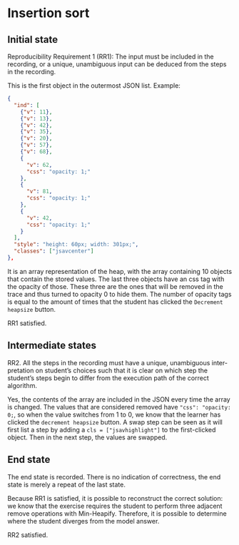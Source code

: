 # Insertion sort

## Initial state

Reproducibility Requirement 1 (RR1):
The input must be included in the recording, or a unique, unambiguous
input can be deduced from the steps in the recording.

This is the first object in the outermost JSON list. Example:

```json
{
  "ind": [
    {"v": 11},
    {"v": 13},
    {"v": 42},
    {"v": 35},
    {"v": 20},
    {"v": 57},
    {"v": 68},
    {
      "v": 62,
      "css": "opacity: 1;"
    },
    {
      "v": 81,
      "css": "opacity: 1;"
    },
    {
      "v": 42,
      "css": "opacity: 1;"
    }
  ],
  "style": "height: 60px; width: 301px;",
  "classes": ["jsavcenter"]
},
```

It is an array representation of the heap, with the array containing 10 objects that contain the stored values. The last three objects have an css tag with the opacity of those. These three are the ones that will be removed in the trace and thus turned to opacity 0 to hide them. The number of opacity tags is equal to the amount of times that the student has clicked the `Decrement heapsize` button.

RR1 satisfied.

## Intermediate states

RR2. All the steps in the recording must have a unique, unambiguous inter-
pretation on student’s choices such that it is clear on which step the student’s
steps begin to differ from the execution path of the correct algorithm.

Yes, the contents of the array are included in the JSON every time the array is changed. The values that are considered removed have `"css": "opacity: 0;`, so when the value switches from 1 to 0, we know that the learner has clicked the `decrement heapsize` button. A swap step can be seen as it will first list a step by adding a `cls = ["jsavhighlight"]` to the first-clicked object. Then in the next step, the values are swapped.

## End state

The end state is recorded. There is no indication of correctness, the end state is merely a repeat of the last state.

Because RR1 is satisfied, it is possible to reconstruct the correct solution:
we know that the exercise requires the student to perform three adjacent
remove operations with Min-Heapify. Therefore, it is possible to determine
where the student diverges from the model answer.

RR2 satisfied.
